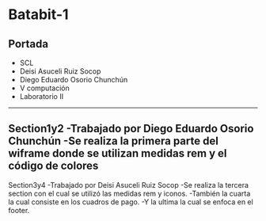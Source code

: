 # Batabit-1
Portada
------------
-  SCL
- Deisi Asuceli Ruiz Socop 
- Diego Eduardo Osorio Chunchún
- V computación
- Laboratorio II
------------------------
Section1y2
-Trabajado por Diego Eduardo Osorio Chunchún
-Se realiza la primera parte del wiframe donde se utilizan medidas rem y el código de colores
-------------------------------------------------
Section3y4
-Trabajado por Deisi Asuceli Ruiz Socop
-Se realiza la tercera section con el cual se utilizó  las medidas rem y iconos.
-También la cuarta la cual consiste en   los cuadros de pago.
-Y la ultima la cual se enfoca en el footer.

